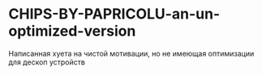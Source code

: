 # CHIPS-BY-PAPRICOLU-an-un-optimized-version
Написанная хуета на чистой мотивации, но не имеющая оптимизации для дескоп устройств

